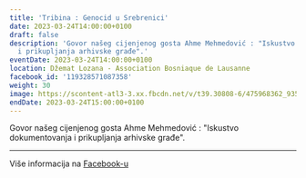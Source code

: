 ```yaml
---
title: 'Tribina : Genocid u Srebrenici'
date: 2023-03-24T14:00:00+0100
draft: false
description: 'Govor našeg cijenjenog gosta Ahme Mehmedović : "Iskustvo dokumentovanja
  i prikupljanja arhivske građe".'
eventDate: 2023-03-24T14:00:00+0100
location: Džemat Lozana - Association Bosniaque de Lausanne
facebook_id: '119328571087358'
weight: 30
image: https://scontent-atl3-3.xx.fbcdn.net/v/t39.30808-6/475968362_935496025377664_1254503329331924344_n.jpg?_nc_cat=109&ccb=1-7&_nc_sid=9e60e4&_nc_ohc=QEqUgu1aXE8Q7kNvwHGiWzA&_nc_oc=AdlgYAsjs1DmNsgLKc-qkdxHqgAN4_wSOC14EBKSHpwYhqv-SlkjI1dYtlpbFEtGG6o&_nc_zt=23&_nc_ht=scontent-atl3-3.xx&edm=ABTKTjYEAAAA&_nc_gid=3taC0KDptyZb80L0zlKaIA&oh=00_AfdrD_fXgA2Yx96IlgxBu3fbYJapmnF1wrxIGoaTIf_W9A&oe=68EE3BC7
endDate: 2023-03-24T15:00:00+0100
---
```


Govor našeg cijenjenog gosta Ahme Mehmedović : "Iskustvo dokumentovanja i prikupljanja arhivske građe".

---

Više informacija na [Facebook-u](https://facebook.com/events/119328571087358)